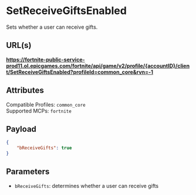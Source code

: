 # SetReceiveGiftsEnabled
Sets whether a user can receive gifts.

## URL(s)
**https://fortnite-public-service-prod11.ol.epicgames.com/fortnite/api/game/v2/profile/{accountID}/client/SetReceiveGiftsEnabled?profileId=common_core&rvn=-1**

## Attributes
Compatible Profiles: `common_core`  
Supported MCPs: `fortnite`

## Payload
```json
{
    "bReceiveGifts": true
}
```

## Parameters
- `bReceiveGifts`: determines whether a user can receive gifts
